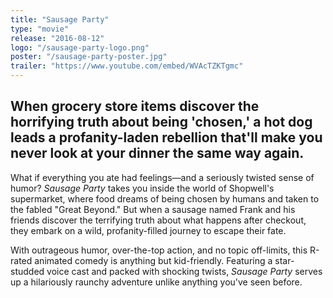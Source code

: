 ```yaml
---
title: "Sausage Party"
type: "movie"
release: "2016-08-12"
logo: "/sausage-party-logo.png"
poster: "/sausage-party-poster.jpg"
trailer: "https://www.youtube.com/embed/WVAcTZKTgmc"
---
```


## When grocery store items discover the horrifying truth about being 'chosen,' a hot dog leads a profanity-laden rebellion that'll make you never look at your dinner the same way again.

What if everything you ate had feelings—and a seriously twisted sense of humor? *Sausage Party* takes you inside the world of Shopwell's supermarket, where food dreams of being chosen by humans and taken to the fabled "Great Beyond." But when a sausage named Frank and his friends discover the terrifying truth about what happens after checkout, they embark on a wild, profanity-filled journey to escape their fate.

With outrageous humor, over-the-top action, and no topic off-limits, this R-rated animated comedy is anything but kid-friendly. Featuring a star-studded voice cast and packed with shocking twists, *Sausage Party* serves up a hilariously raunchy adventure unlike anything you've seen before.
